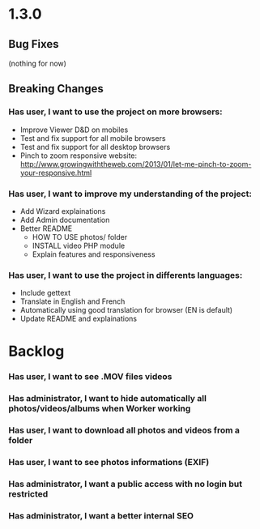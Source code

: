 <a name="1.3.0"></a>
# 1.3.0

## Bug Fixes

(nothing for now)



## Breaking Changes

### Has user, I want to use the project on more browsers:

- Improve Viewer D&D on mobiles
- Test and fix support for all mobile browsers
- Test and fix support for all desktop browsers
- Pinch to zoom responsive website: http://www.growingwiththeweb.com/2013/01/let-me-pinch-to-zoom-your-responsive.html

### Has user, I want to improve my understanding of the project:

- Add Wizard explainations
- Add Admin documentation
- Better README
  - HOW TO USE photos/ folder
  - INSTALL video PHP module
  - Explain features and responsiveness

### Has user, I want to use the project in differents languages:

- Include gettext
- Translate in English and French
- Automatically using good translation for browser (EN is default)
- Update README and explainations

<a name="backlog"></a>
# Backlog

### Has user, I want to see .MOV files videos
### Has administrator, I want to hide automatically all photos/videos/albums when Worker working
### Has user, I want to download all photos and videos from a folder
### Has user, I want to see photos informations (EXIF)
### Has administrator, I want a public access with no login but restricted
### Has administrator, I want a better internal SEO